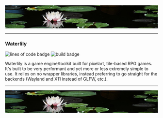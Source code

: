 ![top_banner](./.github/banner.jpg)

----------

### Waterlily
![lines of code badge](https://img.shields.io/endpoint?url=https://ghloc.vercel.app/api/israfiel-a/waterlily/badge?format=human&style=flat&color=blue&label=Lines%20of%20Code)
![build badge](https://github.com/israfiel-a/waterlily/actions/workflows/build.yml/badge.svg)

Waterlily is a game engine/toolkit built for pixelart, tile-based RPG games. It's built to be very performant and yet more or less extremely simple to use. It relies on no wrapper libraries, instead preferring to go straight for the backends (Wayland and X11 instead of GLFW, etc.).

----------

![bottom_banner](./.github/banner.jpg)
